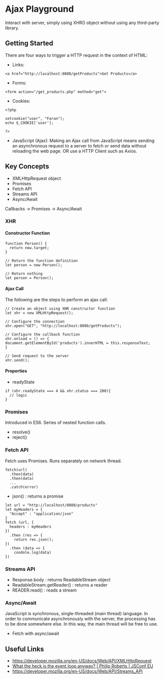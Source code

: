 # Ajax Playground
Interact with server, simply using XHR() object without using any third-party library.

## Getting Started
There are four ways to trigger a HTTP request in the context of HTML:
- Links:
```
<a href="http://localhost:8080/getProducts">Get Products</a> 
```
- Forms:
```
<form action="/get_products.php" method="get">
```

- Cookies:
```
<?php

setcookie("user", "Faran");
echo $_COOKIE['user'];

?>
```

- JavaScript (Ajax):
Making an Ajax call from JavaScript means sending an asynchronous request to a server to fetch or send data without reloading the web page. OR use a HTTP Client such as Axios.

## Key Concepts
- XMLHttpRequest object
- Promises
- Fetch API
- Streams API
- Async/Await

Callbacks -> Promises -> Async/Await
  
### XHR
#### Constructor Function
```
function Person() {
  return new.target;
}

// Return the function definition
let person = new Person();

// Return nothing
let person = Person();
```

#### Ajax Call
The following are the steps to perform an ajax call:
```
// Create an object using XHR constructor function
let xhr = new XMLHttpRequest();

// Configure the connection
xhr.open("GET", "http://localhost:8080/getProducts");

// Configure the callback function
xhr.onload = () => {
document.getElementById('products').innerHTML = this.responseText;
}

// Send request to the server
xhr.send();
```
#### Properties
- readyState
```
if (xhr.readyState === 4 && xhr.status === 200){
  // logic
}
```

### Promises
Introduced in ES6. Series of nested function calls.
- resolve()
- reject()

### Fetch API
Fetch uses Promises. Runs separately on network thread. 
```
fetch(url)
  .then(data)
  .then(data)
  ...
  .catch(error)
```
- json() : returns a promise
```
let url = "http://localhost/8080/products"
let myHeaders = {
  "Accept" : "application/json"
}
fetch (url, {
  headers : myHeaders
})
  .then (res => {
    return res.json();
})
  .then (data => {
    condole.log(data)
})
```

### Streams API
- Response.body : returns ReadableStream object
- ReadableStream.getReader() : returns a reader
- READER.read() : reads a stream

### Async/Await
JavaScript is synchronous, single-threaded (main thread) language. In order to communicate asynchronously with the server, the processing has to be done somewhere else. In this way, the main thread will be free to use.
- Fetch with async/await

## Useful Links
- https://developer.mozilla.org/en-US/docs/Web/API/XMLHttpRequest
- [What the heck is the event loop anyway? | Philip Roberts | JSConf EU](https://youtu.be/8aGhZQkoFbQ?si=iZkOZ_vSr5RFWqWe)
- https://developer.mozilla.org/en-US/docs/Web/API/Streams_API
